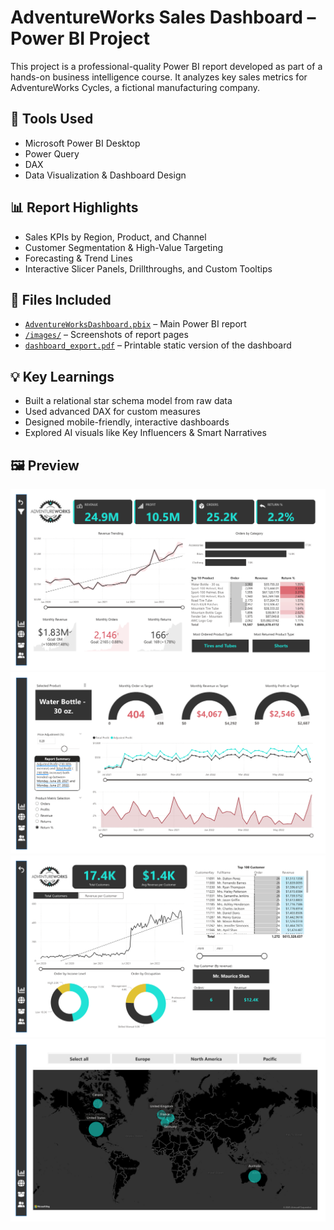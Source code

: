 # AdventureWorks Sales Dashboard – Power BI Project

This project is a professional-quality Power BI report developed as part of a hands-on business intelligence course. It analyzes key sales metrics for AdventureWorks Cycles, a fictional manufacturing company.

## 🧰 Tools Used
- Microsoft Power BI Desktop
- Power Query
- DAX
- Data Visualization & Dashboard Design

## 📊 Report Highlights
- Sales KPIs by Region, Product, and Channel
- Customer Segmentation & High-Value Targeting
- Forecasting & Trend Lines
- Interactive Slicer Panels, Drillthroughs, and Custom Tooltips

## 📁 Files Included
- [`AdventureWorksDashboard.pbix`](./Report/AdventureWorksDashboard.pbix) – Main Power BI report
- [`/images/`](./images)  – Screenshots of report pages
- [`dashboard_export.pdf`](./Report/dashboard_export.pdf)   – Printable static version of the dashboard

## 💡 Key Learnings
- Built a relational star schema model from raw data
- Used advanced DAX for custom measures
- Designed mobile-friendly, interactive dashboards
- Explored AI visuals like Key Influencers & Smart Narratives

## 🖼️ Preview

![Dashboard preview](images/Exec-Dashboard.png)
![Product Details preview](images/Product-Details.png)
![Map preview](images/Customer-Details.png)
![Customer Details preview](images/Map.png)


